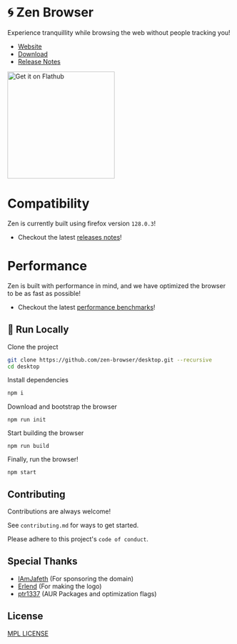 
# 🌀 Zen Browser

Experience tranquillity while browsing the web without people tracking you!

* [Website](https://get-zen.vercel.app)
* [Download](https://get-zen.vercel.app/download)
* [Release Notes](https://get-zen.vercel.app/release-notes/latest)

<a href='https://flathub.org/apps/io.github.zen_browser.zen'>
  <img width='240' alt='Get it on Flathub' src='https://flathub.org/api/badge?locale=en'/>
</a>

# Compatibility

Zen is currently built using firefox version `128.0.3`!

* Checkout the latest [releases notes](https://get-zen.vercel.app/release-notes)!

# Performance

Zen is built with performance in mind, and we have optimized the browser to be as fast as possible!

* Checkout the latest [performance benchmarks](./docs/performance.md)!

## 🚀 Run Locally

Clone the project

```bash
git clone https://github.com/zen-browser/desktop.git --recursive
cd desktop
```

Install dependencies 

```bash
npm i
```

Download and bootstrap the browser

```
npm run init
```

Start building the browser

```
npm run build
```

Finally, run the browser!

```
npm start
```

## Contributing

Contributions are always welcome!

See `contributing.md` for ways to get started.

Please adhere to this project's `code of conduct`.

## Special Thanks

- [IAmJafeth](https://github.com/IAmJafeth) (For sponsoring the domain)
- [Erlend](https://havn.blog) (For making the logo)
- [ptr1337](https://github.com/ptr1337) (AUR Packages and optimization flags)

## License

[MPL LICENSE](/LICENSE)

